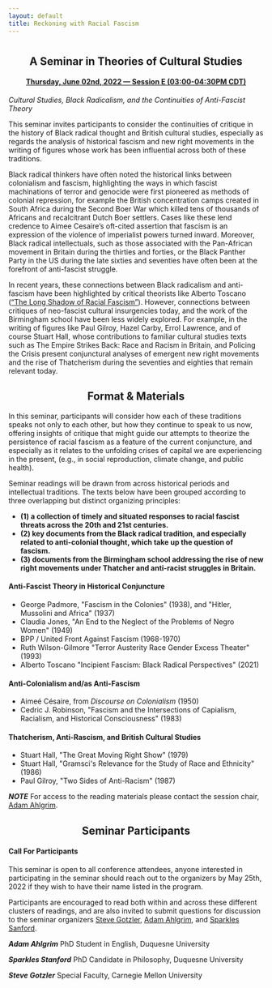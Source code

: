 ```yaml
---
layout: default
title: Reckoning with Racial Fascism
---
```


<div class="home" id="home">
  <h1 class="pageTitle"></h1>
</div>

<div align="center">
  <h2>A Seminar in Theories of Cultural Studies</h2>
  <h4> <a href="https://docs.google.com/document/d/18HEW_27VDtM16T-CtSQkqi6ZSH8nTQ_nRAT15qp1G8c/edit#bookmark=id.gdr07gurzxlu" target="_blank"> Thursday, June 02nd, 2022 — Session E (03:00-04:30PM CDT)</a></h4>
</div>

  *Cultural Studies, Black Radicalism, and the Continuities of Anti-Fascist Theory*

This seminar  invites participants to consider the continuities of critique in the history of Black radical thought and British cultural studies, especially as regards the analysis of historical fascism and new right movements in the writing of figures whose work has been influential across both of these traditions.

Black radical thinkers have often noted the historical links between colonialism and fascism, highlighting the ways in which fascist machinations of terror and genocide were first pioneered as methods of colonial repression, for example the British concentration camps created in South Africa during the Second Boer War which killed tens of thousands of Africans and recalcitrant Dutch Boer settlers. Cases like these lend credence to Aimee Cesaire’s oft-cited assertion that fascism is an expression of the violence of imperialist powers turned inward. Moreover, Black radical intellectuals, such as those associated with the Pan-African movement in Britain during the thirties and forties, or the Black Panther Party in the US during the late sixties and seventies have often been at the forefront of anti-fascist struggle.

In recent years,  these connections between Black radicalism and anti-fascism have been highlighted by critical theorists like Alberto Toscano (<a href="https://bostonreview.net/articles/alberto-toscano-tk/" target="_blank">“The Long Shadow of Racial Fascism”</a>). However, connections between critiques of neo-fascist cultural insurgencies today, and the work of the Birmingham school have been less widely explored.  For example, in the writing of figures like Paul Gilroy, Hazel Carby, Errol Lawrence, and of course Stuart Hall, whose contributions to familiar cultural studies texts such as The Empire Strikes Back: Race and Racism in Britain, and Policing the Crisis present conjunctural analyses of emergent new right movements and the rise of Thatcherism during the seventies and eighties that  remain relevant today. 

<div align="center">
  <h2>Format & Materials</h2>
</div>

In this seminar, participants will consider how each of these traditions speaks not only to each other, but how they continue to speak to us now, offering insights of critique that might guide our attempts to theorize the persistence of racial fascism as a feature of the current conjuncture, and especially as it relates to the unfolding crises of capital we are experiencing in the present, (e.g., in social reproduction, climate change, and public health).

Seminar readings will be drawn from across historical periods and intellectual traditions. The texts below have been grouped according to three overlapping but distinct organizing principles: 
- **(1) a collection of timely and situated responses to racial fascist threats across the 20th and 21st centuries.**
- **(2) key documents from the Black radical tradition, and especially related to anti-colonial thought, which take up the question of fascism.**
- **(3) documents from the Birmingham school addressing the rise of new right movements under Thatcher and anti-racist struggles in Britain.**

#### Anti-Fascist Theory in Historical Conjuncture
- George Padmore, "Fascism in the Colonies" (1938), and "Hitler, Mussolini and Africa" (1937)
- Claudia Jones, "An End to the Neglect of the Problems of Negro Women" (1949)
- BPP / United Front Against Fascism (1968-1970)
- Ruth Wilson-Gilmore "Terror Austerity Race Gender Excess Theater" (1993)
- Alberto Toscano "Incipient Fascism: Black Radical Perspectives" (2021)

#### Anti-Colonialism and/as Anti-Fascism 
- Aimeé Césaire, from *Discourse on Colonialism* (1950)
- Cedric J. Robinson, "Fascism and the Intersections of Capialism, Racialism, and Historical Consciousness" (1983)

#### Thatcherism, Anti-Rascism, and British Cultural Studies 
- Stuart Hall, "The Great Moving Right Show" (1979)
- Stuart Hall, "Gramsci's Relevance for the Study of Race and Ethnicity" (1986) 
- Paul Gilroy, "Two Sides of Anti-Racism" (1987)

***NOTE*** For access to the reading materials please contact the session chair, [Adam Ahlgrim](mailto:ahlgrima@duq.edu).

<div align="center">
  <h2>Seminar Participants</h2>
</div>

#### Call For Participants
This seminar is open to all conference attendees, anyone interested in participating in the seminar should reach out to the organizers by May 25th, 2022 if they wish to have their name listed in the program.

Participants are encouraged to read both within and across these different clusters of readings, and are also invited to submit questions for discussion to the seminar organizers [Steve Gotzler](mailto:sgotzler@andrew.cmu.edu), [Adam Ahlgrim](mailto:ahlgrima@duq.edu), and [Sparkles Sanford](mailto:38publishing@gmail.com).

***Adam Ahlgrim*** PhD Student in English, Duquesne University

***Sparkles Stanford*** PhD Candidate in Philosophy, Duquesne University 

***Steve Gotzler*** Special Faculty, Carnegie Mellon University
